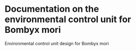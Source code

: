 # Documentation on the environmental control unit for Bombyx mori
Environmental control unit design for Bombyx mori
